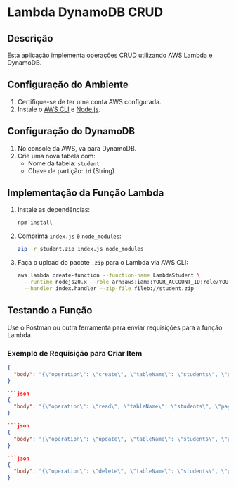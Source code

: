 # Lambda DynamoDB CRUD

## Descrição

Esta aplicação implementa operações CRUD utilizando AWS Lambda e DynamoDB.

## Configuração do Ambiente

1. Certifique-se de ter uma conta AWS configurada.
2. Instale o [AWS CLI](https://aws.amazon.com/cli/) e [Node.js](https://nodejs.org/).

## Configuração do DynamoDB

1. No console da AWS, vá para DynamoDB.
2. Crie uma nova tabela com:
    - Nome da tabela: `student`
    - Chave de partição: `id` (String)

## Implementação da Função Lambda

1. Instale as dependências:
    ```bash
    npm install
    ```
2. Comprima `index.js` e `node_modules`:
    ```bash
    zip -r student.zip index.js node_modules
    ```
3. Faça o upload do pacote `.zip` para o Lambda via AWS CLI:
    ```bash
    aws lambda create-function --function-name LambdaStudent \
      --runtime nodejs20.x --role arn:aws:iam::YOUR_ACCOUNT_ID:role/YOUR_LAMBDA_ROLE \
      --handler index.handler --zip-file fileb://student.zip
    ```

## Testando a Função

Use o Postman ou outra ferramenta para enviar requisições para a função Lambda.

### Exemplo de Requisição para Criar Item

```json
{
  "body": "{\"operation\": \"create\", \"tableName\": \"students\", \"payload\": {\"id\": \"123\", \"nome\": \"Cristiano Araújo\"}}"
}

```json
{
  "body": "{\"operation\": \"read\", \"tableName\": \"students\", \"payload\": {\"id\": \"123\"}}"
}

```json
{
  "body": "{\"operation\": \"update\", \"tableName\": \"students\", \"payload\": {\"key\": {\"id\": \"123\"}, \"updateExpression\": \"set nome = :nome\", \"expressionAttributeValues\": {\":nome\": \"Cristiano Arcanjo\"}}"
}

```json
{
  "body": "{\"operation\": \"delete\", \"tableName\": \"students\", \"payload\": {\"id\": \"123\"}}"
}
